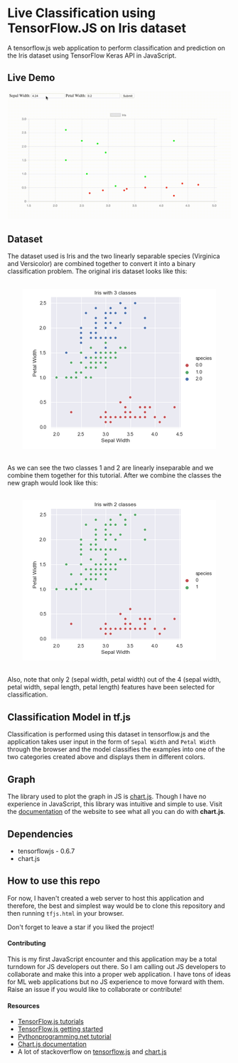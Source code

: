 # Live Classification using TensorFlow.JS on Iris dataset
A tensorflow.js web application to perform classification and prediction on the Iris dataset using TensorFlow Keras API in JavaScript.

## Live Demo

<center> <img src = "imgs/iris_tfjs.gif"> </center>

## Dataset

The dataset used is Iris and the two linearly separable species (Virginica and Versicolor) are combined together to convert it into a binary classification problem. The original iris dataset looks like this:

<br>
<center> <img src = "imgs/iris_orig.png"> </center>
<br>

As we can see the two classes 1 and 2 are linearly inseparable and we combine them together for this tutorial. After we combine the classes the new graph would look like this:

<br>
<center> <img src = "imgs/iris_modified.png"> </center>
<br>

Also, note that only 2 (sepal width, petal width) out of the 4 (sepal width, petal width, sepal length, petal length) features have been selected for classification.

## Classification Model in tf.js

Classification is performed using this dataset in tensorflow.js and the application takes user input in the form of `Sepal Width` and `Petal Width` through the browser and the model classifies the examples into one of the two categories created above and displays them in different colors.

## Graph

The library used to plot the graph in JS is [chart.js](https://www.chartjs.org/). Though I have no experience in JavaScript, this library was intuitive and simple to use. Visit the [documentation](https://www.chartjs.org/docs/latest/) of the website to see what all you can do with __chart.js__.

## Dependencies

- tensorflowjs - 0.6.7
- chart.js

## How to use this repo

For now, I haven't created a web server to host this application and therefore, the best and simplest way would be to clone this repository and then running `tfjs.html` in your browser. 

Don't forget to leave a star if you liked the project!

#### Contributing

This is my first JavaScript encounter and this application may be a total turndown for JS developers out there. So I am calling out JS developers to collaborate and make this into a proper web application. I have tons of ideas for ML web applications but no JS experience to move forward with them. Raise an issue if you would like to collaborate or contribute!

#### Resources

- [TensorFlow.js tutorials](https://js.tensorflow.org/tutorials/how-to-get-started.html)
- [TensorFlow.js getting started](https://js.tensorflow.org/#getting-started)
- [Pythonprogramming.net tutorial](https://pythonprogramming.net/deep-learning-browser-introduction-tensorflowjs/)
- [Chart.js documentation](https://www.chartjs.org/docs/latest/)
- A lot of stackoverflow on [tensorflow.js](https://stackoverflow.com/search?q=tensorflowjs) and [chart.js](https://stackoverflow.com/search?q=chartjs)
